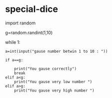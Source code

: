 # special-dice

import random

g=random.randint(1,10)

while 1:

    a=int(input("gause number betwin 1 to 10 : "))
    
    if a==g:
    
        print("You gause correctly")
        break
    elif a<g:
        print("You gause very low number ")
    elif a>g:
        print("You gause very high number ")
